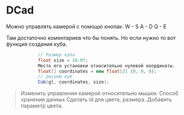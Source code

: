 # DCad

Можно управлять камерой с помощю кнопак:
W - S
A - D
Q - E

Там достаточно коментариев что бы понять.
Но если нужно то вот функция создания куба.
```C#
            // Размер куба
            float size = 10.0f; 
            Место его установки относительно нулевой координаты.
            float[] coordinates = new float[3] {0, 0, 0};
            // рисуем куб
            Cub(gl, coordinates, size);
```

> Изменить управления камерой относительно мышки.
> Способ хранения данных Сделать id для цвета, размера.
> Добавить параметр цвета.



